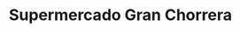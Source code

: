 ---
title: "Supermercado Gran Chorrera"
url: /la-chorrera/supermercado-gran-chorrera/
shop: supermercado
---
